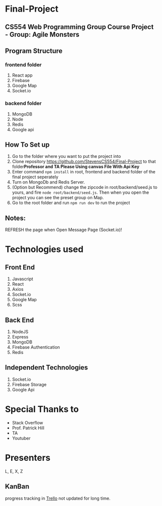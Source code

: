 # Final-Project

## CS554 Web Programming Group Course Project - Group: Agile Monsters

## Program Structure

### frontend folder

1. React app
2. Firebase
3. Google Map
4. Socket.io

### backend folder

1. MongoDB
2. Node
3. Redis
4. Google api

## How To Set up

1. Go to the folder where you want to put the project into
2. Clone repository https://github.com/StevensCS554/Final-Project to that folder**Professor and TA  Please Using canvas File With Api Key**
3. Enter command ```npm install``` in root, frontend and backend folder of the final project seperately
4. Turn on MongoDb and Redis Server.
5. (Option but Recommend) change the zipcode in root/backend/seed.js to yours, and fire ```node root/backend/seed.js```. Then when you open the project you can see the preset group on Map.
6. Go to the root folder and run ```npm run dev``` to run the project

## Notes:

REFRESH the page when Open Message Page (Socket.io)!

# Technologies used

## Front End

1. Javascript
2. React
3. Axios
4. Socket.io
5. Google Map
6. Scss

## Back End

1. NodeJS
2. Express
3. MongoDB
4. Firebase Authentication
5. Redis

## Independent Technologies

1. Socket.io
2. Firebase Storage
3. Google Api

# Special Thanks to

- Stack Overflow
- Prof. Patrick Hill
- TA
- Youtuber

# Presenters

L, E, X, Z

## KanBan

progress tracking in [Trello](https://trello.com/b/qxq8t4Gu/agile-monsters-project-tracking "go to trello kanban board") not updated for long time.
